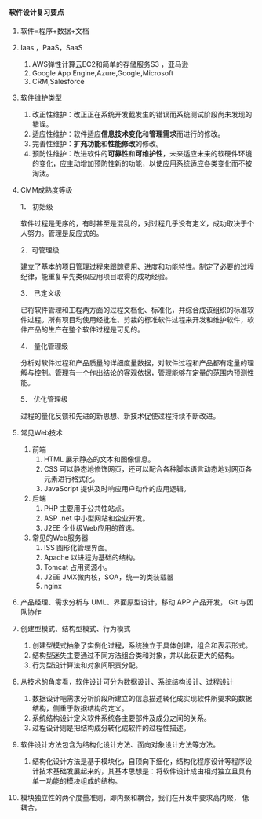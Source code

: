 #### 软件设计复习要点

1. 软件=程序+数据+文档

2. Iaas ，PaaS，SaaS 

   1. AWS弹性计算云EC2和简单的存储服务S3 ，亚马逊
   2. Google App Engine,Azure,Google,Microsoft
   3. CRM,Salesforce

3. 软件维护类型

   1. 改正性维护：改正正在系统开发截发生的错误而系统测试阶段尚未发现的错误。
   2. 适应性维护：软件适应**信息技术变化**和**管理需求**而进行的修改。
   3. 完善性维护：**扩充功能**和**性能修改**的修改。
   4. 预防性维护：改进软件的**可靠性**和**可维护性**，未来适应未来的软硬件环境的变化，应主动增加预防性新的功能，以使应用系统适应各类变化而不被淘汰。

4. CMM成熟度等级

   1． 初始级

   软件过程是无序的，有时甚至是混乱的，对过程几乎没有定义，成功取决于个人努力。管理是反应式的。

   2．可管理级

   建立了基本的项目管理过程来跟踪费用、进度和功能特性。制定了必要的过程纪律，能重复早先类似应用项目取得的成功经验。

   3． 已定义级

   已将软件管理和工程两方面的过程文档化、标准化，并综合成该组织的标准软件过程。所有项目均使用经批准、剪裁的标准软件过程来开发和维护软件，软件产品的生产在整个软件过程是可见的。

   4． 量化管理级

   分析对软件过程和产品质量的详细度量数据，对软件过程和产品都有定量的理解与控制。管理有一个作出结论的客观依据，管理能够在定量的范围内预测性能。

   5． 优化管理级

   过程的量化反馈和先进的新思想、新技术促使过程持续不断改进。

5. 常见Web技术

   1. 前端
      1. HTML 展示静态的文本和图像信息。
      2. CSS 可以静态地修饰网页，还可以配合各种脚本语言动态地对网页各元素进行格式化。
      3. JavaScript 提供及时响应用户动作的应用逻辑。
   2. 后端 
      1. PHP 主要用于公共性站点。
      2. ASP .net 中小型网站和企业开发。
      3. J2EE 企业级Web应用的首选。
   3. 常见的Web服务器
      1. ISS 图形化管理界面。
      2. Apache 以进程为基础的结构。
      3. Tomcat 占用资源小。
      4. J2EE JMX微内核，SOA，统一的类装载器
      5. nginx

6. 产品经理、需求分析与 UML、界面原型设计，移动 APP 产品开发， Git 与团
   队协作 

7. 创建型模式、结构型模式、行为模式 

   1. 创建型模式抽象了实例化过程，系统独立于具体创建，组合和表示形式。
   2. 结构型迷失主要通过不同方法组合类和对象，并以此获更大的结构。
   3. 行为型设计算法和对象间职责分配。

8. 从技术的角度看，软件设计可分为数据设计、系统结构设计、过程设计 

   1. 数据设计吧需求分析阶段所建立的信息描述转化成实现软件所要求的数据结构，侧重于数据结构的定义。
   2. 系统结构设计定义软件系统各主要部件及成分之间的关系。
   3. 过程设计则是把结构成分转化成软件的过程性描述。

9. 软件设计方法包含为结构化设计方法、面向对象设计方法等方法。 

   1. 结构化设计方法是基于模块化，自顶向下细化，结构化程序设计等程序设计技术基础发展起来的，其基本思想是：将软件设计成由相对独立且具有单一功能的模块组成的结构。

10. 模块独立性的两个度量准则，即内聚和耦合，我们在开发中要求高内聚， 低
    耦合。 